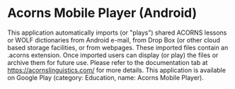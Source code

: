 # Acorns Mobile Player (Android)
This application automatically imports (or "plays") shared ACORNS lessons or WOLF dictionaries from Android e-mail, from Drop Box (or other cloud based storage facilities, or from webpages. These imported files contain an .acorns extension. Once imported users can display (or play) the files or archive them for future use. Please refer to the documentation tab at https://acornslinguistics.com/ for more details. This application is available on Google Play (category: Education, name: Acorns Mobile Player).
